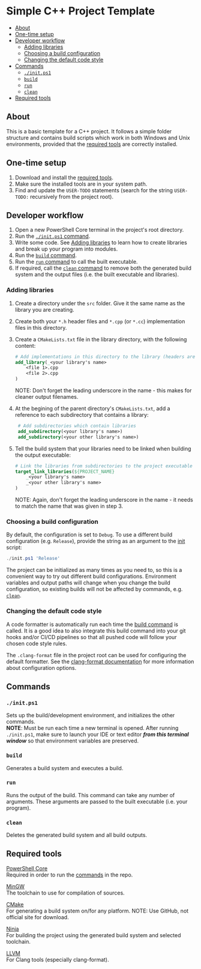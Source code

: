 # Simple C++ Project Template

- [About](#about)
- [One-time setup](#one-time-setup)
- [Developer workflow](#developer-workflow)
  - [Adding libraries](#adding-libraries)
  - [Choosing a build configuration](#choosing-a-build-configuration)
  - [Changing the default code style](#changing-the-default-code-style)
- [Commands](#commands)
  - [`./init.ps1`](#initps1)
  - [`build`](#build)
  - [`run`](#run)
  - [`clean`](#clean)
- [Required tools](#required-tools)

## About

This is a basic template for a C++ project.  It follows a simple folder structure and contains
build scripts which work in both Windows and Unix environments, provided that the
[required tools](#required-tools) are correctly installed.

## One-time setup

1. Download and install the [required tools](#Required-tools).
2. Make sure the installed tools are in your system path.
3. Find and update the `USER-TODO` statements (search for the string `USER-TODO:` recursively from the project root).

## Developer workflow

1. Open a new PowerShell Core terminal in the project's root directory.
2. Run the [`./init.ps1` command](#initps1).
3. Write some code.  See [Adding libraries](#adding-libraries) to learn how to create libraries and
   break up your program into modules.
4. Run the [`build` command](#build).
5. Run the [`run` command](#run) to call the built executable.
6. If required, call the [`clean` command](#clean) to remove both the generated build system and the
   output files (i.e. the built executable and libraries).

### Adding libraries

1. Create a directory under the `src` folder.  Give it the same name as the library you are creating.
2. Create both your `*.h` header files and `*.cpp` (or `*.cc`) implementation files in this directory.
3. Create a `CMakeLists.txt` file in the library directory, with the following content:

    ```cmake
    # Add implementations in this directory to the library (headers are automatically detected).
    add_library(_<your library's name>
        <file 1>.cpp
        <file 2>.cpp
    )
    ```

    NOTE: Don't forget the leading underscore in the name - this makes for cleaner output filenames.

4. At the begining of the parent directory's `CMakeLists.txt`, add a reference to each subdirectory
   that contains a library:

   ```cmake
    # Add subdirectories which contain libraries
    add_subdirectory(<your library's name>)
    add_subdirectory(<your other library's name>)
   ```

5. Tell the build system that your libraries need to be linked when building the output executable:

    ```cmake
    # Link the libraries from subdirectories to the project executable
    target_link_libraries(${PROJECT_NAME}
        _<your library's name>
        _<your other library's name>
    )
    ```

    NOTE: Again, don't forget the leading underscore in the name - it needs to match the name that
    was given in step 3.

### Choosing a build configuration

By default, the configuration is set to `Debug`.  To use a different build configuration
(e.g. `Release`), provide the string as an argument to the [init](#initps1) script:

```powershell
./init.ps1 'Release'
```

The project can be initialized as many times as you need to, so this is a convenient way to try out
different build configurations.
Environment variables and output paths will change when you change the build configuration, so existing
builds will not be affected by commands, e.g. [`clean`](#clean).

### Changing the default code style

A code formatter is automatically run each time the [build command](#build) is called.  It is a
good idea to also integrate this build command into your git hooks and/or CI/CD pipelines so that
all pushed code will follow your chosen code style rules.

The `.clang-format` file in the project root can be used for configuring the default formatter.
See the [clang-format documentation](https://releases.llvm.org/3.7.1/tools/docs/ClangFormatStyleOptions.html)
for more information about configuration options.

## Commands

### `./init.ps1`

Sets up the build/development environment, and initializes the other commands.  
**NOTE**: Must be run each time a new terminal is opened.  After running `./init.ps1`, make sure to
launch your IDE or text editor ***from this terminal window*** so that environment variables are
preserved.

### `build`

Generates a build system and executes a build.

### `run`

Runs the output of the build.  This command can take any number of arguments.  These arguments
are passed to the built executable (i.e. your program).

### `clean`

Deletes the generated build system and all build outputs.

## Required tools

[PowerShell Core](https://docs.microsoft.com/en-us/powershell/scripting/install/installing-powershell)  
Required in order to run the [commands](#commands) in the repo.

[MinGW](http://www.mingw.org/)  
The toolchain to use for compilation of sources.

[CMake](https://github.com/Kitware/CMake/releases)  
For generating a build system on/for any platform.
NOTE: Use GitHub, not official site for download.

[Ninja](https://github.com/ninja-build/ninja/releases)  
For building the project using the generated build system and selected toolchain.

[LLVM](http://releases.llvm.org/download.html)  
For Clang tools (especially clang-format).
